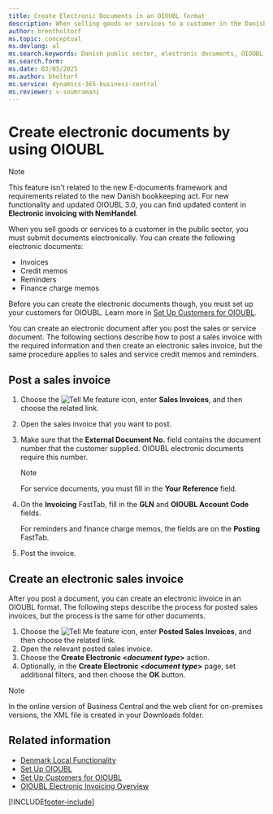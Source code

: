 ```yaml
---
title: Create Electronic Documents in an OIOUBL format
description: When selling goods or services to a customer in the Danish public sector, it's mandatory to submit documents electronically.
author: brentholtorf
ms.topic: conceptual
ms.devlang: al
ms.search.keywords: Danish public sector, electronic documents, OIOUBL, credit memos, finance charge memos, reminders
ms.search.form: 
ms.date: 03/03/2025
ms.author: bholtorf
ms.service: dynamics-365-business-central
ms.reviewer: v-soumramani
---
```


# Create electronic documents by using OIOUBL

> [!NOTE]
> This feature isn't related to the new E-documents framework and requirements related to the new Danish bookkeeping act. For new functionality and updated OIOUBL 3.0, you can find updated content in **Electronic invoicing with NemHandel**.

When you sell goods or services to a customer in the public sector, you must submit documents electronically. You can create the following electronic documents:

* Invoices
* Credit memos
* Reminders
* Finance charge memos

Before you can create the electronic documents though, you must set up your customers for OIOUBL. Learn more in [Set Up Customers for OIOUBL](how-to-set-up-customers-for-oioubl.md).  

You can create an electronic document after you post the sales or service document. The following sections describe how to post a sales invoice with the required information and then create an electronic sales invoice, but the same procedure applies to sales and service credit memos and reminders.  

## Post a sales invoice

1. Choose the ![Tell Me feature](../../media/ui-search/search_small.png "Tell me what you want to do") icon, enter **Sales Invoices**, and then choose the related link.  
1. Open the sales invoice that you want to post.  
1. Make sure that the **External Document No.** field contains the document number that the customer supplied. OIOUBL electronic documents require this number.

    > [!Note]  
    > For service documents, you must fill in the **Your Reference** field.  

1. On the **Invoicing** FastTab, fill in the **GLN** and **OIOUBL Account Code** fields.  

   For reminders and finance charge memos, the fields are on the **Posting** FastTab.  

1. Post the invoice.  

## Create an electronic sales invoice

After you post a document, you can create an electronic invoice in an OIOUBL format. The following steps describe the process for posted sales invoices, but the process is the same for other documents.

1. Choose the ![Tell Me feature](../../media/ui-search/search_small.png "Tell me what you want to do") icon, enter **Posted Sales Invoices**, and then choose the related link.  
1. Open the relevant posted sales invoice.  
1. Choose the **Create Electronic <*document type*>** action.  
1. Optionally, in the **Create Electronic <*document type*>** page, set additional filters, and then choose the **OK** button.  
  
> [!NOTE]
> In the online version of Business Central and the web client for on-premises versions, the XML file is created in your Downloads folder.

## Related information

- [Denmark Local Functionality](denmark-local-functionality.md)  
- [Set Up OIOUBL](how-to-set-up-oioubl.md)  
- [Set Up Customers for OIOUBL](how-to-set-up-customers-for-oioubl.md)  
- [OIOUBL Electronic Invoicing Overview](oioubl-electronic-invoicing-overview.md)  

[!INCLUDE[footer-include](../../includes/footer-banner.md)]
